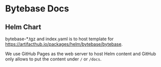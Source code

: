 # Bytebase Docs

## Helm Chart

bytebase-*.tgz and index.yaml is to host template for https://artifacthub.io/packages/helm/bytebase/bytebase.

We use GitHub Pages as the web server to host Helm content and GitHub only allows to put the content under `/` or `/docs`.